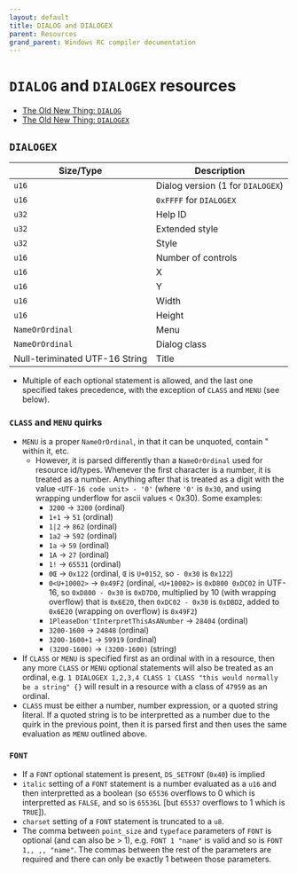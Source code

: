 ```yaml
---
layout: default
title: DIALOG and DIALOGEX
parent: Resources
grand_parent: Windows RC compiler documentation
---
```


# `DIALOG` and `DIALOGEX` resources

- [The Old New Thing: `DIALOG`](https://devblogs.microsoft.com/oldnewthing/20040621-00/?p=38793)
- [The Old New Thing: `DIALOGEX`](https://devblogs.microsoft.com/oldnewthing/20040623-00/?p=38753)

## `DIALOGEX`

| Size/Type | Description |
|-----------|--------|
| `u16` | Dialog version (1 for `DIALOGEX`) |
| `u16` | `0xFFFF` for `DIALOGEX` |
| `u32` | Help ID |
| `u32` | Extended style |
| `u32` | Style |
| `u16` | Number of controls |
| `u16` | X |
| `u16` | Y |
| `u16` | Width |
| `u16` | Height |
| `NameOrOrdinal` | Menu |
| `NameOrOrdinal` | Dialog class |
| Null-teriminated UTF-16 String | Title |

- Multiple of each optional statement is allowed, and the last one specified takes precedence, with the exception of `CLASS` and `MENU` (see below).

### `CLASS` and `MENU` quirks

- `MENU` is a proper `NameOrOrdinal`, in that it can be unquoted, contain " within it, etc.
  + However, it is parsed differently than a `NameOrOrdinal` used for resource id/types. Whenever the first character is a number, it is treated as a number. Anything after that is treated as a digit with the value `<UTF-16 code unit> - '0'` (where `'0'` is `0x30`, and using wrapping underflow for ascii values < 0x30). Some examples:
    - `3200` -> `3200` (ordinal)
    - `1+1` -> `51` (ordinal)
    - `1|2` -> `862` (ordinal)
    - `1a2` -> `592` (ordinal)
    - `1a` -> `59` (ordinal)
    - `1A` -> `27` (ordinal)
    - `1!` -> `65531` (ordinal)
    - `0Œ` -> `0x122` (ordinal, `Œ` is `U+0152`, so `- 0x30` is `0x122`)
    - `0<U+10002>` -> `0x49F2` (ordinal, `<U+10002>` is `0xD800 0xDC02` in UTF-16, so `0xD800 - 0x30` is `0xD7D0`, multiplied by 10 (with wrapping overflow) that is `0x6E20`, then `0xDC02 - 0x30` is `0xDBD2`, added to `0x6E20` (wrapping on overflow) is `0x49F2`)
    - `1PleaseDon'tInterpretThisAsANumber` -> `28404` (ordinal)
    - `3200-1600` -> `24848` (ordinal)
    - `3200-1600+1` -> `59919` (ordinal)
    - `(3200-1600)` -> `(3200-1600)` (string)
- If `CLASS` or `MENU` is specified first as an ordinal with in a resource, then any more `CLASS` or `MENU` optional statements will also be treated as an ordinal, e.g. `1 DIALOGEX 1,2,3,4 CLASS 1 CLASS "this would normally be a string" {}` will result in a resource with a class of `47959` as an ordinal.
- `CLASS` must be either a number, number expression, or a quoted string literal. If a quoted string is to be interpretted as a number due to the quirk in the previous point, then it is parsed first and then uses the same evaluation as `MENU` outlined above.

### `FONT`

- If a `FONT` optional statement is present, `DS_SETFONT` (`0x40`) is implied
- `italic` setting of a `FONT` statement is a number evaluated as a `u16` and then interpretted as a boolean (so `65536` overflows to 0 which is interpretted as `FALSE`, and so is `65536L` [but `65537` overflows to 1 which is `TRUE`]).
- `charset` setting of a `FONT` statement is truncated to a `u8`.
- The comma between `point_size` and `typeface` parameters of `FONT` is optional (and can also be > 1), e.g. `FONT 1 "name"` is valid and so is `FONT 1,, ,, "name"`. The commas between the rest of the parameters are required and there can only be exactly 1 between those parameters.